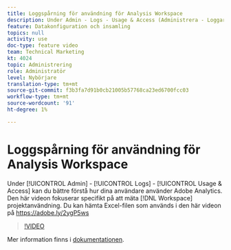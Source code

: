 ```yaml
---
title: Loggspårning för användning för Analysis Workspace
description: Under Admin - Logs - Usage & Access (Administrera - Loggar - Användning och åtkomst) kan du bättre förstå hur dina användare använder Adobe Analytics. I den här videon fokuseras specifikt på mätning av projektanvändning i Workspace.
feature: Datakonfiguration och insamling
topics: null
activity: use
doc-type: feature video
team: Technical Marketing
kt: 4024
topic: Administrering
role: Administratör
level: Nybörjare
translation-type: tm+mt
source-git-commit: f3b3fa7d91b0cb21005b57768ca23ed6700fcc03
workflow-type: tm+mt
source-wordcount: '91'
ht-degree: 1%

---
```



# Loggspårning för användning för Analysis Workspace

Under [!UICONTROL Admin] - [!UICONTROL Logs] - [!UICONTROL Usage & Access] kan du bättre förstå hur dina användare använder Adobe Analytics. Den här videon fokuserar specifikt på att mäta [!DNL Workspace] projektanvändning. Du kan hämta Excel-filen som används i den här videon på https://adobe.ly/2ygP5ws

>[!VIDEO](https://video.tv.adobe.com/v/29768/?quality=12)

Mer information finns i [dokumentationen](https://docs.adobe.com/help/en/analytics/admin/admin-tools/logs.html).
